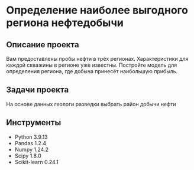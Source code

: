 # Определение наиболее выгодного региона нефтедобычи

## Описание проекта

Вам предоставлены пробы нефти в трёх регионах. Характеристики для каждой скважины в регионе уже известны. Постройте модель для определения региона, где добыча принесёт наибольшую прибыль.

## Задачи проекта

На основе данных геологи разведки выбрать район добычи нефти

## Инструменты

- Python 3.9.13 
- Pandas 1.2.4
- Numpy 1.24.2
- Scipy 1.8.0
- Scikit-learn 0.24.1
